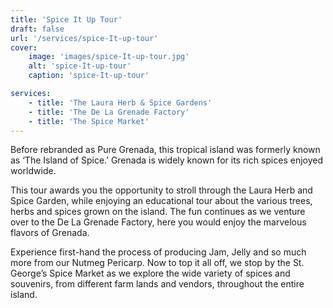 ```yaml
---
title: 'Spice It Up Tour'
draft: false
url: '/services/spice-It-up-tour'
cover:
    image: 'images/spice-It-up-tour.jpg'
    alt: 'spice-It-up-tour'
    caption: 'spice-It-up-tour'

services:
    - title: 'The Laura Herb & Spice Gardens'
    - title: 'The De La Grenade Factory'
    - title: 'The Spice Market'
---
```


Before rebranded as Pure Grenada, this tropical island was formerly known as ‘The Island of Spice.’ Grenada is widely known for its rich spices enjoyed worldwide.

This tour awards you the opportunity to stroll through the Laura Herb and Spice Garden, while enjoying an educational tour about the various trees, herbs and spices grown on the island. The fun continues as we venture over to the De La Grenade Factory, here you would enjoy the marvelous flavors of Grenada.

Experience first-hand the process of producing Jam, Jelly and so much more from our Nutmeg Pericarp. Now to top it all off, we stop by the St. George’s Spice Market as we explore the wide variety of spices and souvenirs, from different farm lands and vendors, throughout the entire island.
